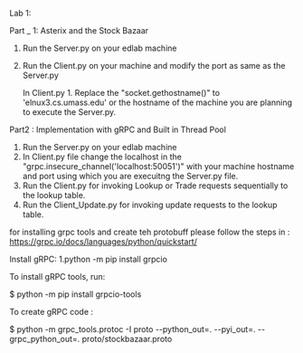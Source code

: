 Lab 1:

Part _ 1: Asterix and the Stock Bazaar

1. Run the Server.py on your edlab machine 
2. Run the Client.py on your machine and modify the port as same as the Server.py
    
     In Client.py 
        1. Replace the "socket.gethostname()" to 'elnux3.cs.umass.edu' or the hostname of the machine you are planning to execute the Server.py.
  

Part2 : Implementation with gRPC and Built in Thread Pool

1. Run the Server.py on your edlab machine 
2. In Client.py file change the localhost in the "grpc.insecure_channel('localhost:50051')" with your machine hostname and 
   port using which you are execuitng the Server.py file.
3. Run the Client.py for invoking Lookup or Trade requests sequentially to the lookup table.
4. Run the Client_Update.py for invoking update requests to the lookup table.



for installing grpc tools and create teh protobuff please follow the steps in :  https://grpc.io/docs/languages/python/quickstart/

Install gRPC:
    1.python -m pip install grpcio

To install gRPC tools, run:

$ python -m pip install grpcio-tools

To create gRPC code :

$ python -m grpc_tools.protoc -I proto --python_out=. --pyi_out=. --grpc_python_out=. proto/stockbazaar.proto


